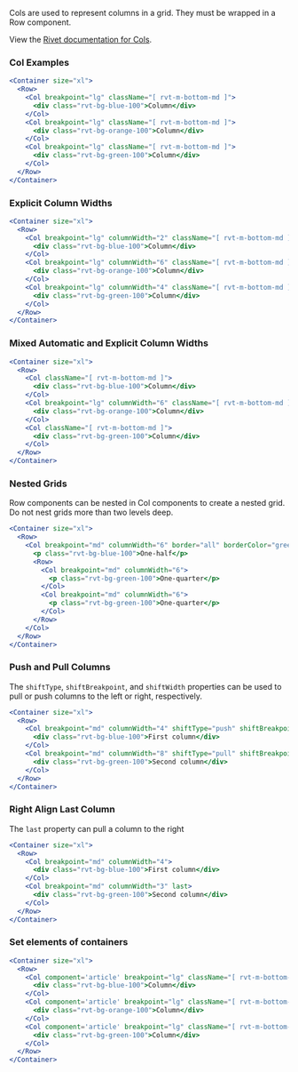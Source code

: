 Cols are used to represent columns in a grid. They must be wrapped in a Row component.

View the [Rivet documentation for Cols](https://rivet.uits.iu.edu/components/grid).

### Col Examples

<!-- prettier-ignore-start -->
```jsx  
<Container size="xl">  
  <Row>
    <Col breakpoint="lg" className="[ rvt-m-bottom-md ]">
      <div class="rvt-bg-blue-100">Column</div>
    </Col>
    <Col breakpoint="lg" className="[ rvt-m-bottom-md ]">
      <div class="rvt-bg-orange-100">Column</div>
    </Col>
    <Col breakpoint="lg" className="[ rvt-m-bottom-md ]">
      <div class="rvt-bg-green-100">Column</div>
    </Col>
  </Row>
</Container>
```
<!-- prettier-ignore-end -->

### Explicit Column Widths

<!-- prettier-ignore-start -->
```jsx  
<Container size="xl">  
  <Row>
    <Col breakpoint="lg" columnWidth="2" className="[ rvt-m-bottom-md ]">
      <div class="rvt-bg-blue-100">Column</div>
    </Col>
    <Col breakpoint="lg" columnWidth="6" className="[ rvt-m-bottom-md ]">
      <div class="rvt-bg-orange-100">Column</div>
    </Col>
    <Col breakpoint="lg" columnWidth="4" className="[ rvt-m-bottom-md ]">
      <div class="rvt-bg-green-100">Column</div>
    </Col>
  </Row>
</Container>
```
<!-- prettier-ignore-end -->

### Mixed Automatic and Explicit Column Widths

<!-- prettier-ignore-start -->
```jsx  
<Container size="xl">  
  <Row>
    <Col className="[ rvt-m-bottom-md ]">
      <div class="rvt-bg-blue-100">Column</div>
    </Col>
    <Col breakpoint="lg" columnWidth="6" className="[ rvt-m-bottom-md ]">
      <div class="rvt-bg-orange-100">Column</div>
    </Col>
    <Col className="[ rvt-m-bottom-md ]">
      <div class="rvt-bg-green-100">Column</div>
    </Col>
  </Row>
</Container>
```
<!-- prettier-ignore-end -->

### Nested Grids

Row components can be nested in Col components to create a nested grid. Do not nest grids more than two levels deep.

<!-- prettier-ignore-start -->
```jsx  
<Container size="xl">  
  <Row>
    <Col breakpoint="md" columnWidth="6" border="all" borderColor="green">
      <p class="rvt-bg-blue-100">One-half</p>
      <Row>
        <Col breakpoint="md" columnWidth="6">
          <p class="rvt-bg-green-100">One-quarter</p>
        </Col>
        <Col breakpoint="md" columnWidth="6">
          <p class="rvt-bg-green-100">One-quarter</p>
        </Col>
      </Row>
    </Col>
  </Row>
</Container>
```
<!-- prettier-ignore-end -->

### Push and Pull Columns

The `shiftType`, `shiftBreakpoint`, and `shiftWidth` properties can be used to pull or push columns to the left or right, respectively.

<!-- prettier-ignore-start -->
```jsx  
<Container size="xl">  
  <Row>
    <Col breakpoint="md" columnWidth="4" shiftType="push" shiftBreakpoint="md" shiftWidth="8">
      <div class="rvt-bg-blue-100">First column</div>
    </Col>
    <Col breakpoint="md" columnWidth="8" shiftType="pull" shiftBreakpoint="md" shiftWidth="4">
      <div class="rvt-bg-green-100">Second column</div>
    </Col>
  </Row>
</Container>
```
<!-- prettier-ignore-end -->

### Right Align Last Column

The `last` property can pull a column to the right

<!-- prettier-ignore-start -->
```jsx  
<Container size="xl">  
  <Row>
    <Col breakpoint="md" columnWidth="4">
      <div class="rvt-bg-blue-100">First column</div>
    </Col>
    <Col breakpoint="md" columnWidth="3" last>
      <div class="rvt-bg-green-100">Second column</div>
    </Col>
  </Row>
</Container>
```
<!-- prettier-ignore-end -->

### Set elements of containers

<!-- prettier-ignore-start -->
```jsx  
<Container size="xl">  
  <Row>
    <Col component='article' breakpoint="lg" className="[ rvt-m-bottom-md ]">
      <div class="rvt-bg-blue-100">Column</div>
    </Col>
    <Col component='article' breakpoint="lg" className="[ rvt-m-bottom-md ]">
      <div class="rvt-bg-orange-100">Column</div>
    </Col>
    <Col component='article' breakpoint="lg" className="[ rvt-m-bottom-md ]">
      <div class="rvt-bg-green-100">Column</div>
    </Col>
  </Row>
</Container>
```
<!-- prettier-ignore-end -->
